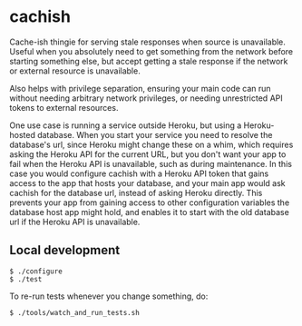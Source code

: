 # cachish

Cache-ish thingie for serving stale responses when source is unavailable. Useful when you absolutely need to get something from the network before starting something else, but accept getting a stale response if the network or external resource is unavailable.

Also helps with privilege separation, ensuring your main code can run without needing arbitrary network privileges, or needing unrestricted API tokens to external resources.

One use case is running a service outside Heroku, but using a Heroku-hosted database. When you start your service you need to resolve the database's url, since Heroku might change these on a whim, which requires asking the Heroku API for the current URL, but you don't want your app to fail when the Heroku API is unavailable, such as during maintenance. In this case you would configure cachish with a Heroku API token that gains access to the app that hosts your database, and your main app would ask cachish for the database url, instead of asking Heroku directly. This prevents your app from gaining access to other configuration variables the database host app might hold, and enables it to start with the old database url if the Heroku API is unavailable.


Local development
-----------------

    $ ./configure
    $ ./test

To re-run tests whenever you change something, do:

    $ ./tools/watch_and_run_tests.sh
